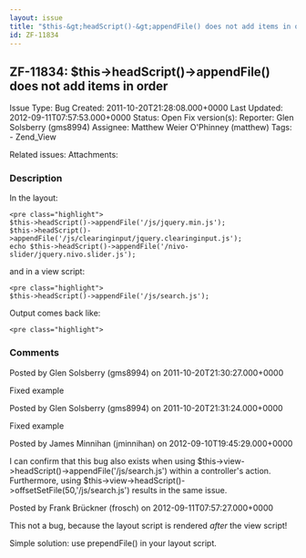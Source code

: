 ```yaml
---
layout: issue
title: "$this-&gt;headScript()-&gt;appendFile() does not add items in order"
id: ZF-11834
---
```


ZF-11834: $this->headScript()->appendFile() does not add items in order
-----------------------------------------------------------------------

 Issue Type: Bug Created: 2011-10-20T21:28:08.000+0000 Last Updated: 2012-09-11T07:57:53.000+0000 Status: Open Fix version(s): 
 Reporter:  Glen Solsberry (gms8994)  Assignee:  Matthew Weier O'Phinney (matthew)  Tags: - Zend\_View
 
 Related issues: 
 Attachments: 
### Description

In the layout:

 
    <pre class="highlight">
    $this->headScript()->appendFile('/js/jquery.min.js');
    $this->headScript()->appendFile('/js/clearinginput/jquery.clearinginput.js');
    echo $this->headScript()->appendFile('/nivo-slider/jquery.nivo.slider.js');


and in a view script:

 
    <pre class="highlight">
    $this->headScript()->appendFile('/js/search.js');


Output comes back like:

 
    <pre class="highlight">


 

 

### Comments

Posted by Glen Solsberry (gms8994) on 2011-10-20T21:30:27.000+0000

Fixed example

 

 

Posted by Glen Solsberry (gms8994) on 2011-10-20T21:31:24.000+0000

Fixed example

 

 

Posted by James Minnihan (jminnihan) on 2012-09-10T19:45:29.000+0000

I can confirm that this bug also exists when using $this->view->headScript()->appendFile('/js/search.js') within a controller's action. Furthermore, using $this->view->headScript()->offsetSetFile(50,'/js/search.js') results in the same issue.

 

 

Posted by Frank Brückner (frosch) on 2012-09-11T07:57:27.000+0000

This not a bug, because the layout script is rendered _after_ the view script!

Simple solution: use prependFile() in your layout script.

 

 